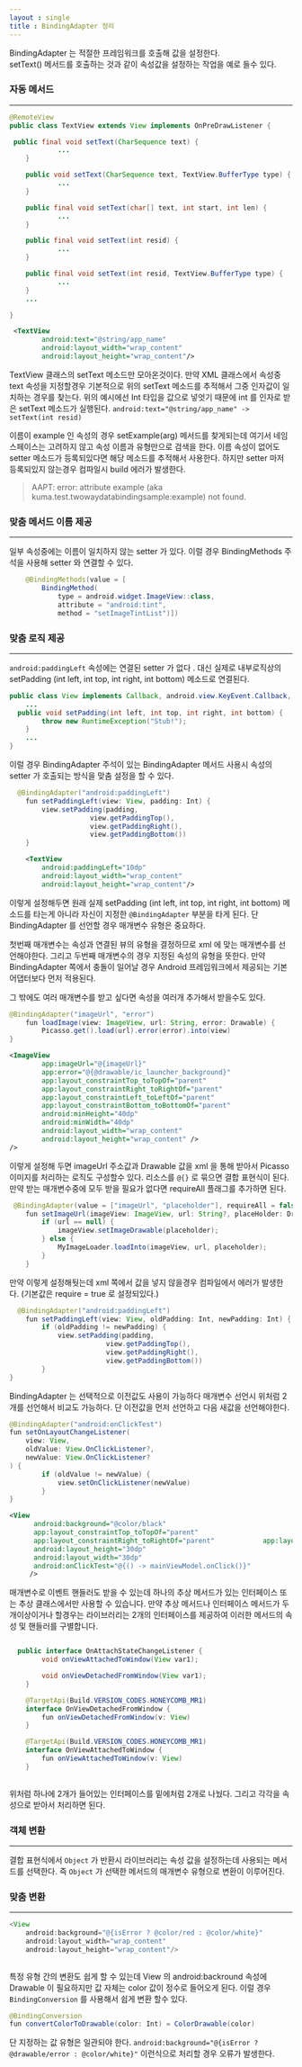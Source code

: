 ```yaml
---
layout : single
title : BindingAdapter 정리
---
```


BindingAdapter 는 적절한 프레임워크를 호출해 값을 설정한다.   
setText() 메서드를 호출하는 것과 같이 속성값을 설정하는 작업을 예로 들수 있다.

### 자동 메서드
---
```java
@RemoteView
public class TextView extends View implements OnPreDrawListener {

 public final void setText(CharSequence text) {
            ...
    }

    public void setText(CharSequence text, TextView.BufferType type) {
            ...
    }

    public final void setText(char[] text, int start, int len) {
            ...
    }

    public final void setText(int resid) {
            ...
    }

    public final void setText(int resid, TextView.BufferType type) {
            ...
    }
    ...

}
```

```xml
 <TextView
        android:text="@string/app_name"
        android:layout_width="wrap_content"
        android:layout_height="wrap_content"/>
```

TextView 클래스의 setText 메소드만 모아온것이다. 만약 XML 클래스에서 속성중 text 속성을 지정할경우 기본적으로 위의 setText 메소드를 추적해서 그중 인자값이 일치하는 경우를 찾는다. 위의 예시에선 
Int 타입을 값으로 넣엇기 때문에 int 를 인자로 받은 setText 메소드가 실행된다.
`android:text="@string/app_name" -> setText(int resid)`

이름이 example 인 속성의 경우 setExample(arg) 메서드를 찾게되는데 여기서 네임스페이스는 고려하지 않고
속성 이름과 유형만으로 검색을 한다. 이름 속성이 없어도 setter 메소드가 등록되있다면 해당 메소드를 추적해서
사용한다. 하지만 setter 마저 등록되있지 않는경우 컴파일시 build 에러가 발생한다.

> AAPT: error: attribute example (aka kuma.test.twowaydatabindingsample:example) not found.


### 맞춤 메서드 이름 제공
---
일부 속성중에는 이름이 일치하지 않는 setter 가 있다. 이럴 경우 BindingMethods 주석을 사용해 setter 와 연결할 수 있다.

```java
    @BindingMethods(value = [
        BindingMethod(
            type = android.widget.ImageView::class,
            attribute = "android:tint",
            method = "setImageTintList")])

```

### 맞춤 로직 제공
---
`android:paddingLeft` 속성에는 연결된 setter 가 없다 . 대신 실제로 내부로직상의 setPadding (int left, int top, int right, int bottom) 메소드로 연결된다.

```java
public class View implements Callback, android.view.KeyEvent.Callback, AccessibilityEventSource {
    ...
  public void setPadding(int left, int top, int right, int bottom) {
        throw new RuntimeException("Stub!");
    }
    ...
}
```

이럴 경우 BindingAdapter 주석이 있는 BindingAdapter 메서드 사용시 속성의 setter 가 호출되는 방식을 
맞춤 설정을 할 수 있다.

```java
  @BindingAdapter("android:paddingLeft")
    fun setPaddingLeft(view: View, padding: Int) {
        view.setPadding(padding,
                    view.getPaddingTop(),
                    view.getPaddingRight(),
                    view.getPaddingBottom())
    }
```

```xml
    <TextView
        android:paddingLeft="10dp"
        android:layout_width="wrap_content"
        android:layout_height="wrap_content"/>
```

이렇게 설정해두면 원래 실제 setPadding (int left, int top, int right, int bottom) 메소드를 타는게 아니라 자신이 지정한 `@BindingAdapter` 부분을 타게 된다. 단 BindingAdapter 를 선언할 경우 매개변수 유형은 중요하다. 

첫번째 매개변수는 속성과 연결된 뷰의 유형을 결정하므로 xml 에 맞는 매개변수를 선언해야한다.
그리고 두번째 매개변수의 경우 지정된 속성의 유형을 뜻한다. 만약 BindingAdapter 쪽에서 충돌이 일어날 경우
Android 프레임워크에서 제공되는 기본 어댑터보다 먼저 적용된다.

그 밖에도 여러 매개변수를 받고 싶다면 속성을 여러개 추가해서 받을수도 있다.

```java
@BindingAdapter("imageUrl", "error")
    fun loadImage(view: ImageView, url: String, error: Drawable) {
        Picasso.get().load(url).error(error).into(view)
}
```

```xml
<ImageView
        app:imageUrl="@{imageUrl}"
        app:error="@{@drawable/ic_launcher_background}"
        app:layout_constraintTop_toTopOf="parent"
        app:layout_constraintRight_toRightOf="parent"
        app:layout_constraintLeft_toLeftOf="parent"
        app:layout_constraintBottom_toBottomOf="parent"
        android:minHeight="40dp"
        android:minWidth="40dp"
        android:layout_width="wrap_content"
        android:layout_height="wrap_content" />
/>
```

이렇게 설정해 두면 imageUrl 주소값과 Drawable 값을 xml 을 통해 받아서 
Picasso 이미지를 처리하는 로직도 구성할수 있다. 리소스를 `@{}` 로 묶으면 결합 표현식이 된다.
만약 받는 매개변수중에 모두 받을 필요가 없다면 requireAll 플래그를 추가하면 된다.


```java
 @BindingAdapter(value = ["imageUrl", "placeholder"], requireAll = false)
    fun setImageUrl(imageView: ImageView, url: String?, placeHolder: Drawable?) {
        if (url == null) {
            imageView.setImageDrawable(placeholder);
        } else {
            MyImageLoader.loadInto(imageView, url, placeholder);
        }
    }
```

만약 이렇게 설정해둿는데 xml 쪽에서 값을 넣지 않을경우 컴파일에서 에러가 발생한다.
(기본값은 require = true 로 설정되있다.) 

```java
  @BindingAdapter("android:paddingLeft")
    fun setPaddingLeft(view: View, oldPadding: Int, newPadding: Int) {
        if (oldPadding != newPadding) {
            view.setPadding(padding,
                        view.getPaddingTop(),
                        view.getPaddingRight(),
                        view.getPaddingBottom())
        }
}
```

BindingAdapter 는 선택적으로 이전값도 사용이 가능하다 매개변수 선언시 위처럼 2개를 선언해서 비교도 가능하다. 단 이전값을 먼저 선언하고 다음 새값을 선언해야한다. 

```java
@BindingAdapter("android:onClickTest")
fun setOnLayoutChangeListener(
    view: View,
    oldValue: View.OnClickListener?,
    newValue: View.OnClickListener?
) {
        if (oldValue != newValue) {
            view.setOnClickListener(newValue)
        }
}
```

```xml
<View
      android:background="@color/black"
      app:layout_constraintTop_toTopOf="parent"
      app:layout_constraintRight_toRightOf="parent"            app:layout_constraintLeft_toLeftOf="parent"
      android:layout_height="30dp"
      android:layout_width="30dp"
      android:onClickTest="@{() -> mainViewModel.onClick()}"
     />
```

매개변수로 이벤트 핸들러도 받을 수 있는데 하나의 추상 메서드가 있는 인터페이스 또는 추상 클래스에서만 사용할 수 있습니다. 만약 추상 메서드나 인터페이스 메서드가 두개이상이거나 할경우는 라이브러리는 2개의 인터페이스를 제공하여 이러한 메서드의 속성 및 핸들러를 구별합니다.

```java

  public interface OnAttachStateChangeListener {
        void onViewAttachedToWindow(View var1);

        void onViewDetachedFromWindow(View var1);
    }

    @TargetApi(Build.VERSION_CODES.HONEYCOMB_MR1)
    interface OnViewDetachedFromWindow {
        fun onViewDetachedFromWindow(v: View)
    }

    @TargetApi(Build.VERSION_CODES.HONEYCOMB_MR1)
    interface OnViewAttachedToWindow {
        fun onViewAttachedToWindow(v: View)
    }
    
```

위처럼 하나에 2개가 들어있는 인터페이스를 밑에처럼 2개로 나눴다. 그리고 각각을 속성으로 받아서 
처리하면 된다.

### 객체 변환
---
결합 표현식에서 `Object` 가 반환시 라이브러리는 속성 값을  설정하는데 사용되는 메서드를 선택한다.
즉 `Object` 가 선택한 메서드의 매개변수 유형으로 변환이 이루어진다. 

### 맞춤 변환
---

```java
<View
    android:background="@{isError ? @color/red : @color/white}"
    android:layout_width="wrap_content"
    android:layout_height="wrap_content"/>
    
```

특정 유형 간의 변환도 쉽게 할 수 있는데 View 의 android:backround 속성에 Drawable 이 필요하지만 
값 자체는 color 값이 정수로 들어오게 된다. 이럴 경우 `BindingConversion` 를 사용해서 쉽게 변환 할수 있다.

```java
@BindingConversion
fun convertColorToDrawable(color: Int) = ColorDrawable(color)
```

단 지정하는 값 유형은 일관되야 한다. 
`android:background="@{isError ? @drawable/error : @color/white}"` 이런식으로 처리할 경우 오류가 발생한다.









